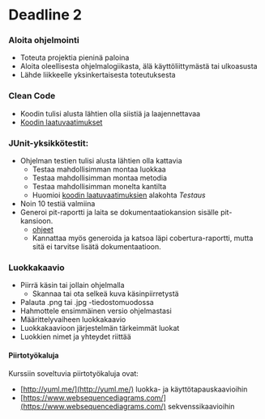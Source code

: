 ﻿# Deadline 2

### Aloita ohjelmointi

* Toteuta projektia pieninä paloina
* Aloita oleellisesta ohjelmalogiikasta, älä käyttöliittymästä tai ulkoasusta
* Lähde liikkeelle yksinkertaisesta toteutuksesta

### Clean Code

* Koodin tulisi alusta lähtien olla siistiä ja laajennettavaa
* [Koodin laatuvaatimukset](Koodin-laatuvaatimukset.md)

### JUnit-yksikkötestit:

* Ohjelman testien tulisi alusta lähtien olla kattavia
  * Testaa mahdollisimman montaa luokkaa
  * Testaa mahdollisimman montaa metodia
  * Testaa mahdollisimman monelta kantilta
  * Huomioi [koodin laatuvaatimuksien](Koodin-laatuvaatimukset.md) alakohta *Testaus*
* Noin 10 testiä valmiina
* Generoi pit-raportti ja laita se dokumentaatiokansion sisälle pit-kansioon.
  * [ohjeet](Maven-Cobertura-ja-PIT.md#raportit)
  * Kannattaa myös generoida ja katsoa läpi cobertura-raportti, mutta sitä ei tarvitse lisätä dokumentaatioon.

### Luokkakaavio

* Piirrä käsin tai jollain ohjelmalla
  * Skannaa tai ota selkeä kuva käsinpiirretystä
* Palauta .png tai .jpg -tiedostomuodossa
* Hahmottele ensimmäinen versio ohjelmastasi
* Määrittelyvaiheen luokkakaavio
* Luokkakaavioon järjestelmän tärkeimmät luokat
* Luokkien nimet ja yhteydet riittää

#### Piirtotyökaluja

Kurssiin soveltuvia piirtotyökaluja ovat:
* [http://yuml.me/](http://yuml.me/) luokka- ja käyttötapauskaavioihin
* [https://www.websequencediagrams.com/](https://www.websequencediagrams.com/) sekvenssikaavioihin
